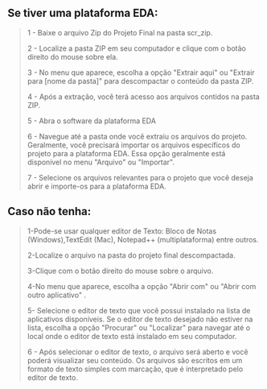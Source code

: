 ## Se tiver uma plataforma EDA:
> 1 - Baixe o arquivo Zip do Projeto Final na pasta scr_zip.
> 
> 2 - Localize a pasta ZIP em seu computador e clique com o botão direito do mouse sobre ela.
> 
> 3 - No menu que aparece, escolha a opção "Extrair aqui" ou "Extrair para [nome da pasta]" para descompactar o conteúdo da pasta ZIP.
> 
> 4 - Após a extração, você terá acesso aos arquivos contidos na pasta ZIP. 
> 
> 5 - Abra o software da plataforma EDA
> 
> 6 - Navegue até a pasta onde você extraiu os arquivos do projeto. Geralmente, você precisará importar os arquivos específicos do projeto para a plataforma EDA. Essa opção geralmente está disponível no menu "Arquivo" ou "Importar".
> 
> 7 - Selecione os arquivos relevantes para o projeto que você deseja abrir e importe-os para a plataforma EDA.

## Caso não tenha:
> 1-Pode-se usar qualquer editor de Texto: Bloco de Notas (Windows),TextEdit (Mac), Notepad++ (multiplataforma) entre outros.
>
> 2-Localize o arquivo  na pasta do projeto final descompactada.
>
> 3-Clique com o botão direito do mouse sobre o arquivo.
> 
> 4-No menu que aparece, escolha a opção "Abrir com" ou "Abrir com outro aplicativo" .
> 
> 5- Selecione o editor de texto que você possui instalado na lista de aplicativos disponíveis. Se o editor de texto desejado não estiver na lista, escolha a opção "Procurar" ou "Localizar" para navegar até o local onde o editor de texto está instalado em seu computador.
> 
> 6 - Após selecionar o editor de texto, o arquivo  será aberto e você poderá visualizar seu conteúdo. Os arquivos são escritos em um formato de texto simples com marcação, que é interpretado pelo editor de texto.
